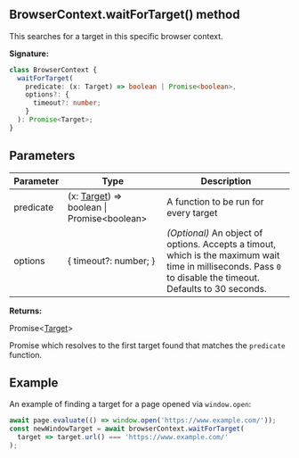 ## BrowserContext.waitForTarget() method

This searches for a target in this specific browser context.

**Signature:**

```typescript
class BrowserContext {
  waitForTarget(
    predicate: (x: Target) => boolean | Promise<boolean>,
    options?: {
      timeout?: number;
    }
  ): Promise<Target>;
}
```

## Parameters

| Parameter | Type                                                                         | Description                                                                                                                                                                   |
| --------- | ---------------------------------------------------------------------------- | ----------------------------------------------------------------------------------------------------------------------------------------------------------------------------- |
| predicate | (x: [Target](./puppeteer.target.md)) =&gt; boolean \| Promise&lt;boolean&gt; | A function to be run for every target                                                                                                                                         |
| options   | { timeout?: number; }                                                        | <i>(Optional)</i> An object of options. Accepts a timout, which is the maximum wait time in milliseconds. Pass <code>0</code> to disable the timeout. Defaults to 30 seconds. |

**Returns:**

Promise&lt;[Target](./puppeteer.target.md)&gt;

Promise which resolves to the first target found that matches the `predicate` function.

## Example

An example of finding a target for a page opened via `window.open`:

```js
await page.evaluate(() => window.open('https://www.example.com/'));
const newWindowTarget = await browserContext.waitForTarget(
  target => target.url() === 'https://www.example.com/'
);
```
